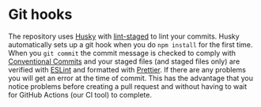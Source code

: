 # Git hooks

The repository uses [Husky](https://typicode.github.io/husky/) with [lint-staged](https://github.com/lint-staged/lint-staged) to lint your commits. Husky automatically sets up a git hook when you do `npm install` for the first time. When you `git commit` the commit message is checked to comply with [Conventional Commits](https://www.conventionalcommits.org/) and your staged files (and staged files only) are verified with [ESLint](https://eslint.org/) and formatted with [Prettier](https://prettier.io/). If there are any problems you will get an error at the time of commit. This has the advantage that you notice problems before creating a pull request and without having to wait for GitHub Actions (our CI tool) to complete.
